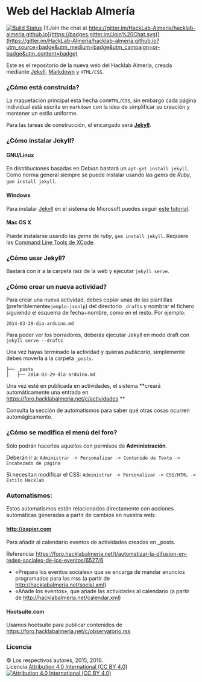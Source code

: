 # Web del Hacklab Almería

[![Build Status](https://travis-ci.org/HackLab-Almeria/hacklab-almeria.github.io.svg?branch=master)](https://travis-ci.org/HackLab-Almeria/hacklab-almeria.github.io) 
[![Join the chat at https://gitter.im/HackLab-Almeria/hacklab-almeria.github.io](https://badges.gitter.im/Join%20Chat.svg)](https://gitter.im/HackLab-Almeria/hacklab-almeria.github.io?utm_source=badge&utm_medium=badge&utm_campaign=pr-badge&utm_content=badge)

Este es el repositorio de la nueva web del Hacklab Almería, creada mediante [Jekyll][1], [Markdown][2] y `HTML/CSS`.

### ¿Cómo está construida?

La maquetación principal está hecha con`HTML/CSS`, sin embargo cada página individual está escrita en `markdown` con la idea de simplificar su creación y mantener un estilo uniforme.

Para las tareas de construcción, el encargado será **[Jekyll][1]**.

### ¿Cómo instalar Jekyll?

#### GNU/Linux

En distribuciones basadas en _Debian_ bastará un `apt-get install jekyll`. Como norma general siempre se puede instalar usando las _gems_ de _Ruby_, `gem install jekyll`.

#### Windows

Para instalar [Jekyll][1] en el sistema de Microsoft puedes seguir [este tutorial][3].

#### Mac OS X

Puede instalarse usando las _gems_ de _ruby_, `gem install jekyll`. Requiere las [Command Line Tools de XCode][4].

### ¿Cómo usar Jekyll?

Bastará con ir a la carpeta raíz de la web y ejecutar `jekyll serve`.

### ¿Cómo crear un nueva actividad?

Para crear una nueva actividad, debes copiar unas de las plantillas (preferiblemente`ejemplo-jsonlp`) del directorio `_drafts` y nombrar el fichero siguiendo el esquema de fecha+nombre, como en el resto. Por ejemplo:

```
2014-03-29-dia-arduino.md
```

Para poder ver los borradores, deberás ejecutar Jekyll en modo draft con `jekyll serve --drafts`

Una vez hayas terminado la actividad y quieras _publicarla_, símplemente debes moverla a la carpeta `_posts`.

```
├── _posts
│   ├── 2014-03-29-dia-arduino.md
```

Una vez esté en publicada en actividades, el sistema **creará automáticamente una entrada en https://foro.hacklabalmeria.net/c/actividades **

Consulta la sección de automatismos para saber qué otras cosas ocurren automágicamente.

### ¿Cómo se modifica el menú del foro?

Sólo podrán hacerlos aquellos con permisos de **Administración**.

Deberán ir a: `Administrar -> Personalizar -> Contenido de Texto -> Encabezado de página`

Si necesitan modificar el CSS:  `Administrar -> Personalizar -> CSS/HTML -> Estilo Hacklab`

### Automatismos:

Estos automatismos están relacionados directamente con acciones automáticas generadas a partir de cambios en nuestra web:

#### http://zapier.com 

Para añadir al calendario eventos de actividades creadas en _posts.

Referencia: https://foro.hacklabalmeria.net/t/automatizar-la-difusion-en-redes-sociales-de-los-eventos/6527/6

   - «Prepara los eventos sociales» que se encarga de mandar anuncios programados para las rrss (a partir de http://hacklabalmeria.net/social.xml)
   - «Añade los eventos», que añade las actividades al calendario (a partir de http://hacklabalmeria.net/calendar.xml)  
   
#### Hootsuite.com
   
Usamos hootsuite para publicar contenidos de https://foro.hacklabalmeria.net/c/observatorio.rss

### Licencia

© Los respectivos autores, 2015, 2016.  
Licencia [Attribution 4.0 International (CC BY 4.0)][5]  
[![Attribution 4.0 International (CC BY 4.0)](http://i.creativecommons.org/l/by/4.0/88x31.png "Attribution 4.0 International (CC BY 4.0)")][5]


[1]: http://jekyllrb.com
[2]: http://es.wikipedia.org/wiki/Markdown
[3]: http://jekyll-windows.juthilo.com
[4]: http://railsapps.github.io/xcode-command-line-tools.html
[5]: http://creativecommons.org/licenses/by/4.0/
